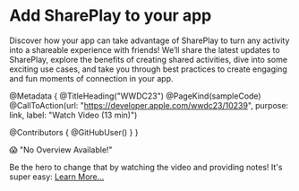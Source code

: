 # Add SharePlay to your app

Discover how your app can take advantage of SharePlay to turn any activity into a shareable experience with friends! We’ll share the latest updates to SharePlay, explore the benefits of creating shared activities, dive into some exciting use cases, and take you through best practices to create engaging and fun moments of connection in your app.

@Metadata {
   @TitleHeading("WWDC23")
   @PageKind(sampleCode)
   @CallToAction(url: "https://developer.apple.com/wwdc23/10239", purpose: link, label: "Watch Video (13 min)")

   @Contributors {
      @GitHubUser(<replace this with your GitHub handle>)
   }
}

😱 "No Overview Available!"

Be the hero to change that by watching the video and providing notes! It's super easy:
 [Learn More…](https://wwdcnotes.github.io/WWDCNotes/documentation/wwdcnotes/contributing)

